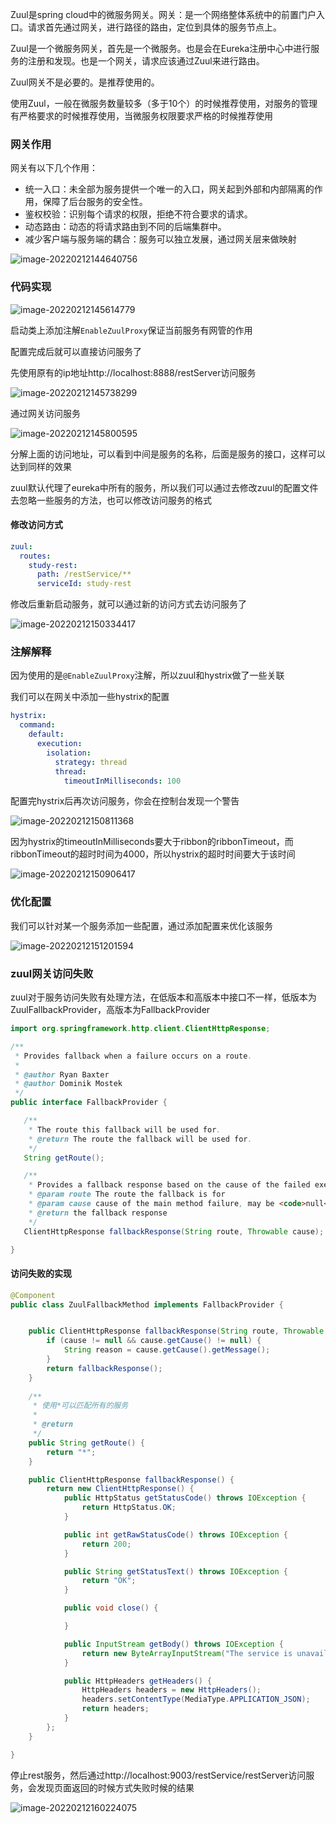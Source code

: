 Zuul是spring cloud中的微服务网关。网关：是一个网络整体系统中的前置门户入口。请求首先通过网关，进行路径的路由，定位到具体的服务节点上。

Zuul是一个微服务网关，首先是一个微服务。也是会在Eureka注册中心中进行服务的注册和发现。也是一个网关，请求应该通过Zuul来进行路由。

Zuul网关不是必要的。是推荐使用的。

使用Zuul，一般在微服务数量较多（多于10个）的时候推荐使用，对服务的管理有严格要求的时候推荐使用，当微服务权限要求严格的时候推荐使用

### 网关作用

网关有以下几个作用：

- 统一入口：未全部为服务提供一个唯一的入口，网关起到外部和内部隔离的作用，保障了后台服务的安全性。
- 鉴权校验：识别每个请求的权限，拒绝不符合要求的请求。
- 动态路由：动态的将请求路由到不同的后端集群中。
- 减少客户端与服务端的耦合：服务可以独立发展，通过网关层来做映射

![image-20220212144640756](https://images-1258301517.cos.ap-nanjing.myqcloud.com/images/202202121446788.png)

### 代码实现

![image-20220212145614779](https://images-1258301517.cos.ap-nanjing.myqcloud.com/images/202202121456813.png)

启动类上添加注解`EnableZuulProxy`保证当前服务有网管的作用

配置完成后就可以直接访问服务了

先使用原有的ip地址http://localhost:8888/restServer访问服务

![image-20220212145738299](https://images-1258301517.cos.ap-nanjing.myqcloud.com/images/202202121457333.png)

通过网关访问服务

![image-20220212145800595](https://images-1258301517.cos.ap-nanjing.myqcloud.com/images/202202121458624.png)

分解上面的访问地址，可以看到中间是服务的名称，后面是服务的接口，这样可以达到同样的效果

zuul默认代理了eureka中所有的服务，所以我们可以通过去修改zuul的配置文件去忽略一些服务的方法，也可以修改访问服务的格式

#### 修改访问方式

```yaml
zuul:
  routes:
    study-rest:
      path: /restService/**
      serviceId: study-rest
```

修改后重新启动服务，就可以通过新的访问方式去访问服务了

![image-20220212150334417](https://images-1258301517.cos.ap-nanjing.myqcloud.com/images/202202121503444.png)

### 注解解释

因为使用的是`@EnableZuulProxy`注解，所以zuul和hystrix做了一些关联

我们可以在网关中添加一些hystrix的配置

```yaml
hystrix:
  command:
    default:
      execution:
        isolation:
          strategy: thread
          thread:
            timeoutInMilliseconds: 100
```

配置完hystrix后再次访问服务，你会在控制台发现一个警告

![image-20220212150811368](https://images-1258301517.cos.ap-nanjing.myqcloud.com/images/202202121508398.png)

因为hystrix的timeoutInMilliseconds要大于ribbon的ribbonTimeout，而ribbonTimeout的超时时间为4000，所以hystrix的超时时间要大于该时间

![image-20220212150906417](https://images-1258301517.cos.ap-nanjing.myqcloud.com/images/202202121509446.png)

### 优化配置

我们可以针对某一个服务添加一些配置，通过添加配置来优化该服务

![image-20220212151201594](https://images-1258301517.cos.ap-nanjing.myqcloud.com/images/202202121512626.png)

### zuul网关访问失败

zuul对于服务访问失败有处理方法，在低版本和高版本中接口不一样，低版本为ZuulFallbackProvider，高版本为FallbackProvider

```java
import org.springframework.http.client.ClientHttpResponse;

/**
 * Provides fallback when a failure occurs on a route.
 *
 * @author Ryan Baxter
 * @author Dominik Mostek
 */
public interface FallbackProvider {

   /**
    * The route this fallback will be used for.
    * @return The route the fallback will be used for.
    */
   String getRoute();

   /**
    * Provides a fallback response based on the cause of the failed execution.
    * @param route The route the fallback is for
    * @param cause cause of the main method failure, may be <code>null</code>
    * @return the fallback response
    */
   ClientHttpResponse fallbackResponse(String route, Throwable cause);

}
```

#### 访问失败的实现

```java
@Component
public class ZuulFallbackMethod implements FallbackProvider {


    public ClientHttpResponse fallbackResponse(String route, Throwable cause) {
        if (cause != null && cause.getCause() != null) {
            String reason = cause.getCause().getMessage();
        }
        return fallbackResponse();
    }
  
    /**
     * 使用*可以匹配所有的服务
     *
     * @return
     */
    public String getRoute() {
        return "*";
    }

    public ClientHttpResponse fallbackResponse() {
        return new ClientHttpResponse() {
            public HttpStatus getStatusCode() throws IOException {
                return HttpStatus.OK;
            }

            public int getRawStatusCode() throws IOException {
                return 200;
            }

            public String getStatusText() throws IOException {
                return "OK";
            }

            public void close() {

            }

            public InputStream getBody() throws IOException {
                return new ByteArrayInputStream("The service is unavailable.".getBytes());
            }

            public HttpHeaders getHeaders() {
                HttpHeaders headers = new HttpHeaders();
                headers.setContentType(MediaType.APPLICATION_JSON);
                return headers;
            }
        };
    }

}
```

停止rest服务，然后通过http://localhost:9003/restService/restServer访问服务，会发现页面返回的时候方式失败时候的结果

![image-20220212160224075](https://images-1258301517.cos.ap-nanjing.myqcloud.com/images/202202121602116.png)